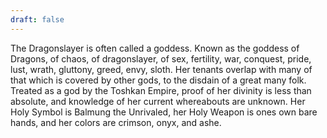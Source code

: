 ```yaml
---
draft: false
---
```

The Dragonslayer is often called a goddess. Known as the goddess of Dragons, of chaos, of dragonslayer, of sex, fertility, war, conquest, pride, lust, wrath, gluttony, greed, envy, sloth. Her tenants overlap with many of that which is covered by other gods, to the disdain of a great many folk. Treated as a god by the Toshkan Empire, proof of her divinity is less than absolute, and knowledge of her current whereabouts are unknown. Her Holy Symbol is Balmung the Unrivaled, her Holy Weapon is ones own bare hands, and her colors are crimson, onyx, and ashe.